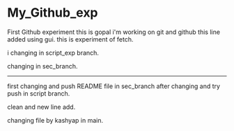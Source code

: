 # My_Github_exp
First Github experiment
this is gopal i'm working on git and github
this line added using gui.
this is experiment of fetch.

i changing in script_exp branch.

changing in sec_branch.

-----------------------------
first changing and push README file in sec_branch after changing and try push in script branch.

clean and new line add.

changing file by kashyap in main.
